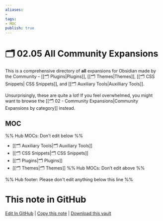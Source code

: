 ```yaml
---
aliases:
- 
tags:
- MOC
publish: true
---
```


# 🗂️ 02.05 All Community Expansions

This is a comprehensive directory of **all** expansions for Obsidian made by the Community – [[🗂️ Plugins|Plugins]], [[🗂️ Themes|Themes]], [[🗂️ CSS Snippets| CSS Snippets]], and [[🗂️ Auxiliary Tools|Auxilliary Tools]]. 

Unsurprisingly, these are quite a lot! If you feel overwhelmed, you might want to browse the [[🗂️ 02 - Community Expansions|Community Expansions by category]] instead.

## MOC

%% Hub MOCs: Don’t edit below  %%
-  [[🗂️ Auxiliary Tools|🗂️ Auxiliary Tools]]
-  [[🗂️ CSS Snippets|🗂️ CSS Snippets]]
-  [[🗂️ Plugins|🗂️ Plugins]]
-  [[🗂️ Themes|🗂️ Themes]]
%% Hub MOCs: Don’t edit above  %%

%% Hub footer: Please don't edit anything below this line %%

# This note in GitHub

<span class="git-footer">[Edit In GitHub](https://github.dev/obsidian-community/obsidian-hub/blob/main/02%20-%20Community%20Expansions/02.05%20All%20Community%20Expansions/%F0%9F%97%82%EF%B8%8F%2002.05%20All%20Community%20Expansions.md "git-hub-edit-note") | [Copy this note](https://raw.githubusercontent.com/obsidian-community/obsidian-hub/main/02%20-%20Community%20Expansions/02.05%20All%20Community%20Expansions/%F0%9F%97%82%EF%B8%8F%2002.05%20All%20Community%20Expansions.md "git-hub-copy-note") | [Download this vault](https://github.com/obsidian-community/obsidian-hub/archive/refs/heads/main.zip "git-hub-download-vault") </span>
